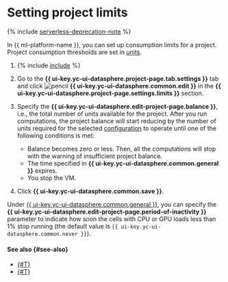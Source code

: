 # Setting project limits

{% include [serverless-deprecation-note](../../../_includes/datasphere/serverless-deprecation-note.md) %}

In {{ ml-platform-name }}, you can set up consumption limits for a project. Project consumption thresholds are set in [units](../../pricing.md#unit).

1. {% include [include](../../../_includes/datasphere/ui-find-project.md) %}
1. Go to the **{{ ui-key.yc-ui-datasphere.project-page.tab.settings }}** tab and click ![pencil](../../../_assets/console-icons/pencil-to-line.svg) **{{ ui-key.yc-ui-datasphere.common.edit }}** in the **{{ ui-key.yc-ui-datasphere.project-page.settings.limits }}** section.
1. Specify the **{{ ui-key.yc-ui-datasphere.edit-project-page.balance }}**, i.e., the total number of units available for the project. After you run computations, the project balance will start reducing by the number of units required for the selected [configuration](../../concepts/configurations.md) to operate until one of the following conditions is met:
   * Balance becomes zero or less. Then, all the computations will stop with the warning of insufficient project balance.
   * The time specified in **{{ ui-key.yc-ui-datasphere.common.general }}** expires.
   * You stop the VM.

1. Click **{{ ui-key.yc-ui-datasphere.common.save }}**.

Under [{{ ui-key.yc-ui-datasphere.common.general }}](update.md), you can specify the **{{ ui-key.yc-ui-datasphere.edit-project-page.period-of-inactivity }}** parameter to indicate how soon the cells with CPU or GPU loads less than 1% stop running (the default value is `{{ ui-key.yc-ui-datasphere.common.never }}`).

#### See also {#see-also}

* [{#T}](install-dependencies.md)
* [{#T}](control-compute-resources.md)
